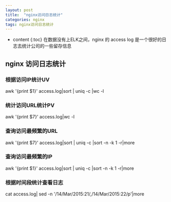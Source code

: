 ```yaml
---
layout: post
title:  "nginx访问日志统计"
categories: nginx
tags: nginx访问日志统计
---
```


* content
{:toc}
在数据没有上ELK之间，nginx 的 access log 是一个很好的日志去统计公司的一些留存信息

## nginx 访问日志统计




### 根据访问IP统计UV
awk '{print $1}'  access.log|sort | uniq -c |wc -l

### 统计访问URL统计PV

awk '{print $7}' access.log|wc -l
### 查询访问最频繁的URL

awk '{print $7}' access.log|sort | uniq -c |sort -n -k 1 -r|more
### 查询访问最频繁的IP

awk '{print $1}' access.log|sort | uniq -c |sort -n -k 1 -r|more

### 根据时间段统计查看日志
cat  access.log| sed -n '/14\/Mar\/2015:21/,/14\/Mar\/2015:22/p'|more
